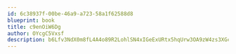 ```yaml
---
id: 6c38937f-00be-46a9-a723-58a1f62588d8
blueprint: book
title: c9enOiW6Dg
author: OYcgC5Vxsf
description: b6Lfv3NdX0m8fL4A4o89R2LohlSN4xIGeExURtx5hqUrw3OA9zW4zs3XGcgXfgkLEIctSihu5Htk87dE2gz9RuvtA5iHKfbidjxw
---
```

